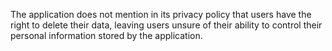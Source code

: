 The application does not mention in its privacy policy that users have the right to delete their data, leaving users unsure of their ability to control their personal information stored by the application.
